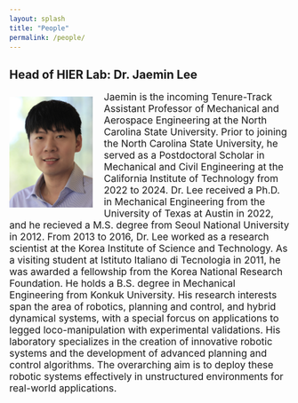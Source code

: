 ```yaml
---
layout: splash
title: "People"
permalink: /people/
---
```


## Head of HIER Lab: Dr. Jaemin Lee

<img src="/assets/images/Jaemin5.jpg" align="left" width="150px" style="margin-right: 20px;margin-top: 10px;"/>
<p style="font-size:13pt;">
  Jaemin is the incoming Tenure-Track Assistant Professor of Mechanical and Aerospace Engineering at the North Carolina State University. Prior to joining the North Carolina State University, he served as a Postdoctoral Scholar in Mechanical and Civil Engineering at the California Institute of Technology from 2022 to 2024. Dr. Lee received a Ph.D. in Mechanical Engineering from the University of Texas at Austin in 2022, and he recieved a M.S. degree from Seoul National University in 2012. From 2013 to 2016, Dr. Lee worked as a research scientist at the Korea Institute of Science and Technology. As a visiting student at Istituto Italiano di Tecnologia in 2011, he was awarded a fellowship from the Korea National Research Foundation. He holds a B.S. degree in Mechanical Engineering from Konkuk University. His research interests span the area of robotics, planning and control, and hybrid dynamical systems, with a special forcus on applications to legged loco-manipulation with experimental validations. His laboratory specializes in the creation of innovative robotic systems and the development of advanced planning and control algorithms. The overarching aim is to deploy these robotic systems effectively in unstructured environments for real-world applications.
</p>

